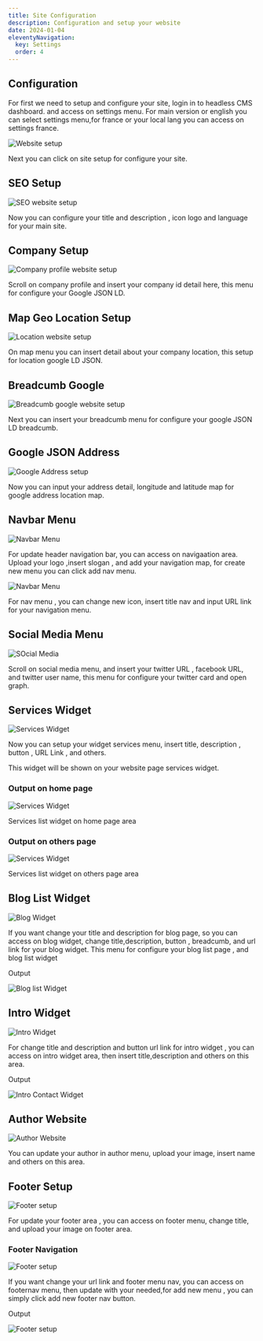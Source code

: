 ```yaml
---
title: Site Configuration
description: Configuration and setup your website
date: 2024-01-04
eleventyNavigation:
  key: Settings
  order: 4
---
```

## Configuration

For first we need to setup and configure your site, login in to headless CMS dashboard. and access on settings menu. For main version
 or english you can select settings menu,for france or your local lang you can access on settings france.

![Website setup](./setup.png)

Next you can click on site setup for configure your site.

## SEO Setup

![SEO website setup](./seo.png)

Now you can configure your title and description , icon logo and language for your main site.

## Company Setup

![Company profile website setup](./company.png)

Scroll on company profile and insert your company id detail here, this menu for configure your Google JSON LD.

## Map Geo Location Setup

![Location website setup](./map.png)

On map menu you can insert detail about your company location, this setup for location google LD JSON.

## Breadcumb Google

![Breadcumb google website setup](./breadcumb.png)

Next you can insert your breadcumb menu for configure your google JSON LD breadcumb.

## Google JSON Address

![Google Address setup](./address.png)

Now you can input your address detail, longitude and latitude map for google address location map.

## Navbar Menu

![Navbar Menu](./nav.png)

For update header navigation bar, you can access on navigaation area.
Upload your logo ,insert slogan , and add your navigation map, for create new menu you can click add nav menu.

![Navbar Menu](./navmenu.png)

For nav menu , you can change new icon, insert title nav and input URL link for your navigation menu.

## Social Media Menu

![SOcial Media](./social.png)

Scroll on social media menu, and insert your twitter URL , facebook URL, and twitter user name, this menu for configure your twitter card and open graph.

## Services Widget

![Services Widget](./widgetservices.png)

Now you can setup your widget services menu, insert title, description , button , URL Link , and others.

This widget will be shown on your website page services widget.

### Output on home page

![Services Widget](./serviceslist.png)

Services list widget on home page area

### Output on others page

![Services Widget](./serviceslistonpage.png)

Services list widget on others page area

## Blog List Widget

![Blog Widget](./blog.png)

If you want change your title and description for blog page, so you can access on blog widget, change title,description, button , breadcumb, and url link for your blog widget. This menu for configure your blog list page , and blog list widget

Output

![Blog list Widget](./bloglist.png)

## Intro Widget

![Intro Widget](./introcms.png)

For change title and description and button url link for intro widget , you can access on intro widget area, then insert title,description and others on this area.

Output

![Intro Contact Widget](./introcontact.png)

## Author Website

![Author Website](./authors.png)

You can update your author in author menu, upload your image, insert name and others on this area.

## Footer Setup

![Footer setup](./footersetup.png)

For update your footer area , you can access on footer menu, change title, and upload your image on footer area.

### Footer Navigation

![Footer setup](./footernav.png)

If you want change your url link and footer menu nav, you can access on footernav menu, then update with your needed,for add new menu , you can simply click add new footer nav button.

Output

![Footer setup](./footer.png)
